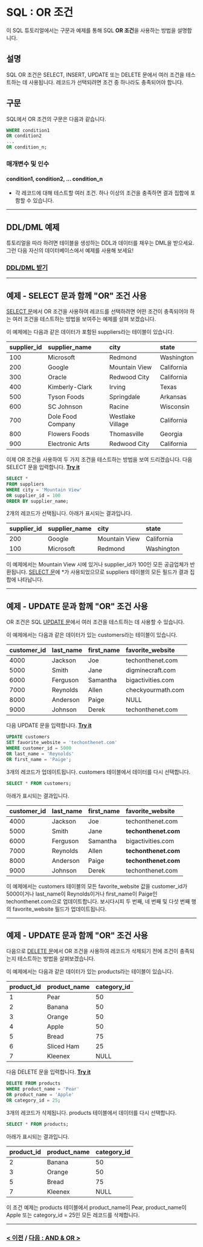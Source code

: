 # SQL : OR 조건

이 SQL 튜토리얼에서는 구문과 예제를 통해 SQL **OR 조건**을 사용하는 방법을 설명합니다.

## 설명
SQL OR 조건은 SELECT, INSERT, UPDATE 또는 DELETE 문에서 여러 조건을 테스트하는 데 사용됩니다. 레코드가 선택되려면 조건 중 하나라도 충족되어야 합니다.

## 구문
SQL에서 OR 조건의 구문은 다음과 같습니다.
```SQL
WHERE condition1
OR condition2
...
OR condition_n;
```
### 매개변수 및 인수
#### **condition1, condition2, ... condition_n**
- 각 레코드에 대해 테스트할 여러 조건. 하나 이상의 조건을 충족하면 결과 집합에 포함할 수 있습니다.

---
## DDL/DML 예제
튜토리얼을 따라 하려면 테이블을 생성하는 DDL과 데이터를 채우는 DML을 받으세요. 그런 다음 자신의 데이터베이스에서 예제를 사용해 보세요!
### [DDL/DML 받기](https://www.techonthenet.com/sql/or_ddl.php)

---
## 예제 - SELECT 문과 함께 "OR" 조건 사용
[SELECT 문](https://github.com/riz-jeong/TechOnTheNet-Korean-Translation/blob/main/SQL/SELECT.md)에서 OR 조건을 사용하여 레코드를 선택하려면 어떤 조건이 충족되어야 하는 여러 조건을 테스트하는 방법을 보여주는 예제를 살펴 보겠습니다.

이 예제에는 다음과 같은 데이터가 포함된 suppliers라는 테이블이 있습니다.

| supplier_id | supplier_name     | city             | state      |
| :---------- | :---------------- | :--------------- | :--------- |
| 100         | Microsoft         | Redmond          | Washington |
| 200         | Google            | Mountain View    | California |
| 300         | Oracle            | Redwood City     | California |
| 400         | Kimberly-Clark    | Irving           | Texas      |
| 500         | Tyson Foods       | Springdale       | Arkansas   |
| 600         | SC Johnson        | Racine           | Wisconsin  |
| 700         | Dole Food Company | Westlake Village | California |
| 800         | Flowers Foods     | Thomasville      | Georgia    |
| 900         | Electronic Arts   | Redwood City     | California |

이제 OR 조건을 사용하여 두 가지 조건을 테스트하는 방법을 보여 드리겠습니다. 다음 SELECT 문을 입력합니다. **[Try it](https://www.techonthenet.com/sql/or_try_sql.php)**
```SQL
SELECT *
FROM suppliers
WHERE city = 'Mountain View'
OR supplier_id = 100
ORDER BY supplier_name;
```
2개의 레코드가 선택됩니다. 아래가 표시되는 결과입니다.

| supplier_id | supplier_name | city          | state      |
| :---------- | :------------ | :------------ | :--------- |
| 200         | Google        | Mountain View | California |
| 100         | Microsoft     | Redmond       | Washington |

이 예제에서는 Mountain View 시에 있거나 supplier_id가 100인 모든 공급업체가 반환됩니다. [SELECT 문](https://github.com/riz-jeong/TechOnTheNet-Korean-Translation/blob/main/SQL/SELECT.md)에 *가 사용되었으므로 suppliers 테이블의 모든 필드가 결과 집합에 나타납니다.

---
## 예제 - UPDATE 문과 함께 "OR" 조건 사용
OR 조건은 SQL [UPDATE 문](https://github.com/riz-jeong/TechOnTheNet-Korean-Translation/blob/main/SQL/UPDATE.md)에서 여러 조건을 테스트하는 데 사용할 수 있습니다.

이 예제에서는 다음과 같은 데이터가 있는 customers라는 테이블이 있습니다.

| customer_id | last_name | first_name | favorite_website  |
| :---------- | :-------- | :--------- | :---------------- |
| 4000        | Jackson   | Joe        | techonthenet.com  |
| 5000        | Smith     | Jane       | digminecraft.com  |
| 6000        | Ferguson  | Samantha   | bigactivities.com |
| 7000        | Reynolds  | Allen      | checkyourmath.com |
| 8000        | Anderson  | Paige      | NULL              |
| 9000        | Johnson   | Derek      | techonthenet.com  |

다음 UPDATE 문을 입력합니다. **[Try it](https://www.techonthenet.com/sql/or_try_sql.php)**
```SQL
UPDATE customers
SET favorite_website = 'techonthenet.com'
WHERE customer_id = 5000
OR last_name = 'Reynolds'
OR first_name = 'Paige';
```
3개의 레코드가 업데이트됩니다. customers 테이블에서 데이터를 다시 선택합니다.
```SQL
SELECT * FROM customers;
```
아래가 표시되는 결과입니다.

| customer_id | last_name | first_name | favorite_website     |
| :---------- | :-------- | :--------- | :------------------- |
| 4000        | Jackson   | Joe        | techonthenet.com     |
| 5000        | Smith     | Jane       | **techonthenet.com** |
| 6000        | Ferguson  | Samantha   | bigactivities.com    |
| 7000        | Reynolds  | Allen      | **techonthenet.com** |
| 8000        | Anderson  | Paige      | **techonthenet.com** |
| 9000        | Johnson   | Derek      | techonthenet.com     |

이 예제에서는 customers 테이블의 모든 favorite_website 값을 customer_id가 5000이거나 last_name이 Reynolds이거나 first_name이 Paige인 techonthenet.com으로 업데이트합니다. 보시다시피 두 번째, 네 번째 및 다섯 번째 행의 favorite_website 필드가 업데이트됩니다.

---
## 예제 - UPDATE 문과 함께 "OR" 조건 사용
다음으로 [DELETE 문](https://github.com/riz-jeong/TechOnTheNet-Korean-Translation/blob/main/SQL/DELETE.md)에서 OR 조건을 사용하여 레코드가 삭제되기 전에 조건이 충족되는지 테스트하는 방법을 살펴보겠습니다.

이 예제에서는 다음과 같은 데이터가 있는 products라는 테이블이 있습니다.

| product_id | product_name | category_id |
| :--------- | :----------- | :---------- |
| 1          | Pear         | 50          |
| 2          | Banana       | 50          |
| 3          | Orange       | 50          |
| 4          | Apple        | 50          |
| 5          | Bread        | 75          |
| 6          | Sliced Ham   | 25          |
| 7          | Kleenex      | NULL        |

다음 DELETE 문을 입력합니다. **[Try it](https://www.techonthenet.com/sql/or_try_sql.php)**
```SQL
DELETE FROM products
WHERE product_name = 'Pear'
OR product_name = 'Apple'
OR category_id = 25;
```
3개의 레코드가 삭제됩니다. products 테이블에서 데이터를 다시 선택합니다.
```SQL
SELECT * FROM products;
```
아래가 표시되는 결과입니다.

| product_id | product_name | category_id |
| :--------- | :----------- | :---------- |
| 2          | Banana       | 50          |
| 3          | Orange       | 50          |
| 5          | Bread        | 75          |
| 7          | Kleenex      | NULL        |

이 조건 예제는 products 테이블에서 product_name이 Pear, product_name이 Apple 또는 category_id = 25인 모든 레코드를 삭제합니다.

---
### [< 이전](https://github.com/riz-jeong/TechOnTheNet-Korean-Translation/blob/main/SQL/AND.md) / [다음 : AND & OR >](https://github.com/riz-jeong/TechOnTheNet-Korean-Translation/blob/main/SQL/AND_OR.md)
